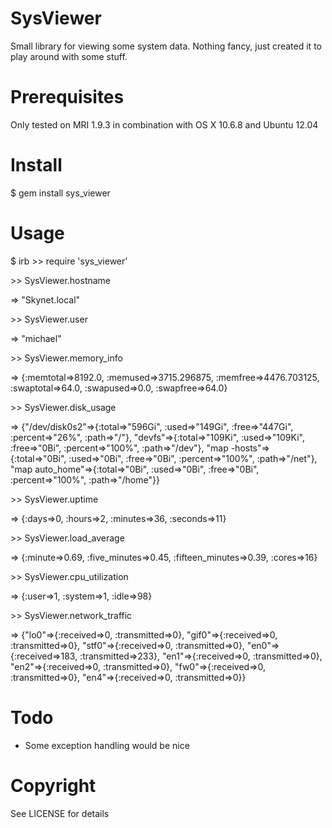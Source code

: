# SysViewer

Small library for viewing some system data. Nothing fancy, just created it to play around with some stuff.

# Prerequisites

Only tested on MRI 1.9.3 in combination with OS X 10.6.8 and Ubuntu 12.04

# Install

$ gem install sys_viewer

# Usage
$ irb
&gt;&gt; require 'sys_viewer'

&gt;&gt; SysViewer.hostname

=&gt; "Skynet.local"

&gt;&gt; SysViewer.user

=&gt; "michael"

&gt;&gt; SysViewer.memory_info

=&gt; {:memtotal=>8192.0, :memused=>3715.296875, :memfree=>4476.703125, :swaptotal=>64.0, :swapused=>0.0, :swapfree=>64.0}

&gt;&gt; SysViewer.disk_usage

=&gt; {"/dev/disk0s2"=>{:total=>"596Gi", :used=>"149Gi", :free=>"447Gi", :percent=>"26%", :path=>"/"}, "devfs"=>{:total=>"109Ki", :used=>"109Ki", :free=>"0Bi", :percent=>"100%", :path=>"/dev"}, "map -hosts"=>{:total=>"0Bi", :used=>"0Bi", :free=>"0Bi", :percent=>"100%", :path=>"/net"}, "map auto_home"=>{:total=>"0Bi", :used=>"0Bi", :free=>"0Bi", :percent=>"100%", :path=>"/home"}}

&gt;&gt; SysViewer.uptime

=&gt; {:days=>0, :hours=>2, :minutes=>36, :seconds=>11}

&gt;&gt; SysViewer.load_average

=&gt; {:minute=>0.69, :five_minutes=>0.45, :fifteen_minutes=>0.39, :cores=>16}

&gt;&gt; SysViewer.cpu_utilization

=&gt; {:user=>1, :system=>1, :idle=>98}

&gt;&gt; SysViewer.network_traffic

=&gt; {"lo0"=>{:received=>0, :transmitted=>0}, "gif0"=>{:received=>0, :transmitted=>0}, "stf0"=>{:received=>0, :transmitted=>0}, "en0"=>{:received=>183, :transmitted=>233}, "en1"=>{:received=>0, :transmitted=>0}, "en2"=>{:received=>0, :transmitted=>0}, "fw0"=>{:received=>0, :transmitted=>0}, "en4"=>{:received=>0, :transmitted=>0}}

# Todo

- Some exception handling would be nice

# Copyright

See LICENSE for details

